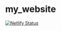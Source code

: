 # my_website
[![Netlify Status](https://api.netlify.com/api/v1/badges/b04db425-31d9-41ae-956c-fdec691aa0fb/deploy-status)](https://app.netlify.com/sites/youssefsafi/deploys)

